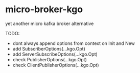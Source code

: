 # micro-broker-kgo
yet another micro kafka broker alternative

TODO:
* dont always append options from context on Init and New
* add SubscriberOptions(...kgo.Opt)
* add ServerSubscribeOptions(...kgo.Opt)
* check PublisherOptions(...kgo.Opt)
* check ClientPublisherOptions(...kgo.Opt)